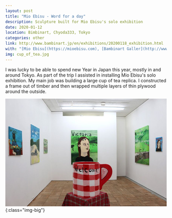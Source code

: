```yaml
---
layout: post
title: "Mio Ebisu - Word for a day"
description: Sculpture built for Mio Ebisu's solo exhibition
date: 2020-01-12
location: Bimbinart, Chyoda333, Tokyo
categories: other
link: http://www.bambinart.jp/en/exhibitions/20200118_exhibition.html
with: "[Mio Ebisu](https://mioebisu.com), [Bambinart Galler](http://www.bambinart.jp) "
img: cup_of_tea.jpg
---
```


I was lucky to be able to spend new Year in Japan this year, mostly in and around Tokyo. As part of the trip I assisted in installing Mio Ebisu's solo exhibition. My main job was building a large cup of tea replica. I constructed a frame out of timber and then wrapped multiple layers of thin plywood around the outside. 

![exhibition](/assets/img/sam_andreae_cup_of_tea_exhibition.jpg){:class="img-big"}
